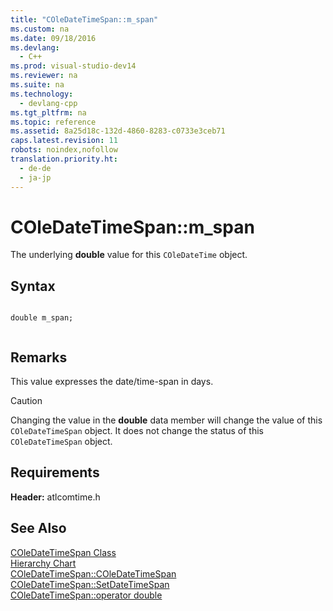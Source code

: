 ```yaml
---
title: "COleDateTimeSpan::m_span"
ms.custom: na
ms.date: 09/18/2016
ms.devlang: 
  - C++
ms.prod: visual-studio-dev14
ms.reviewer: na
ms.suite: na
ms.technology: 
  - devlang-cpp
ms.tgt_pltfrm: na
ms.topic: reference
ms.assetid: 8a25d18c-132d-4860-8283-c0733e3ceb71
caps.latest.revision: 11
robots: noindex,nofollow
translation.priority.ht: 
  - de-de
  - ja-jp
---
```

# COleDateTimeSpan::m_span
The underlying **double** value for this `COleDateTime` object.  
  
## Syntax  
  
```  
  
double m_span;  
  
```  
  
## Remarks  
 This value expresses the date/time-span in days.  
  
> [!CAUTION]
>  Changing the value in the **double** data member will change the value of this `COleDateTimeSpan` object. It does not change the status of this `COleDateTimeSpan` object.  
  
## Requirements  
 **Header:** atlcomtime.h  
  
## See Also  
 [COleDateTimeSpan Class](../vs140/COleDateTimeSpan-Class.md)   
 [Hierarchy Chart](../vs140/Hierarchy-Chart.md)   
 [COleDateTimeSpan::COleDateTimeSpan](../vs140/COleDateTimeSpan--COleDateTimeSpan.md)   
 [COleDateTimeSpan::SetDateTimeSpan](../vs140/COleDateTimeSpan--SetDateTimeSpan.md)   
 [COleDateTimeSpan::operator double](../vs140/COleDateTimeSpan--operator-double.md)